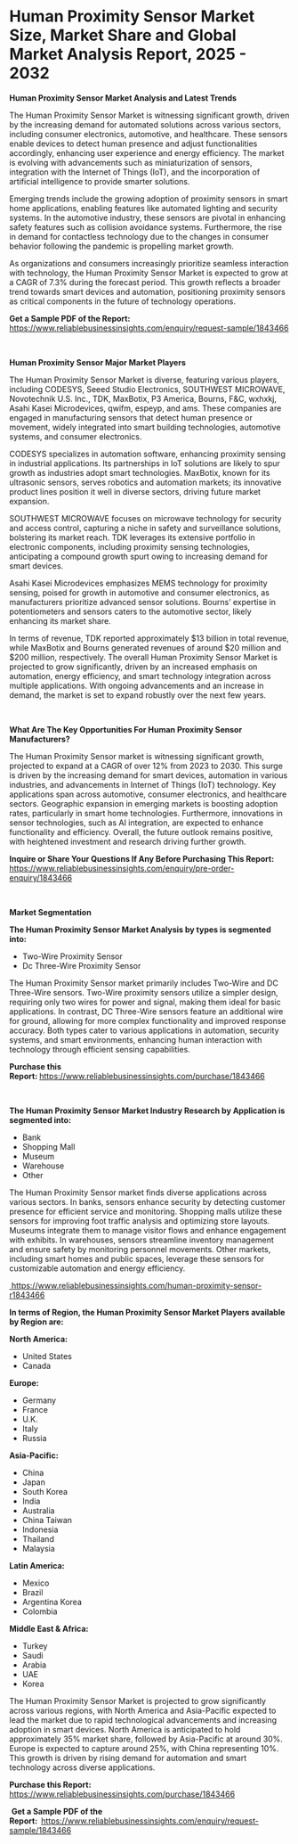 <p><h1>Human Proximity Sensor Market Size, Market Share and Global Market Analysis Report, 2025 - 2032</h1></p><p><strong>Human Proximity Sensor Market Analysis and Latest Trends</strong></p>
<p><p>The Human Proximity Sensor Market is witnessing significant growth, driven by the increasing demand for automated solutions across various sectors, including consumer electronics, automotive, and healthcare. These sensors enable devices to detect human presence and adjust functionalities accordingly, enhancing user experience and energy efficiency. The market is evolving with advancements such as miniaturization of sensors, integration with the Internet of Things (IoT), and the incorporation of artificial intelligence to provide smarter solutions.</p><p>Emerging trends include the growing adoption of proximity sensors in smart home applications, enabling features like automated lighting and security systems. In the automotive industry, these sensors are pivotal in enhancing safety features such as collision avoidance systems. Furthermore, the rise in demand for contactless technology due to the changes in consumer behavior following the pandemic is propelling market growth. </p><p>As organizations and consumers increasingly prioritize seamless interaction with technology, the Human Proximity Sensor Market is expected to grow at a CAGR of 7.3% during the forecast period. This growth reflects a broader trend towards smart devices and automation, positioning proximity sensors as critical components in the future of technology operations.</p></p>
<p><strong>Get a Sample PDF of the Report:&nbsp;</strong> <a href="https://www.reliablebusinessinsights.com/enquiry/request-sample/1843466?utm_campaign=84&utm_medium=2&utm_source=Github&utm_content=ia&utm_term=15042025&utm_id=human-proximity-sensor">https://www.reliablebusinessinsights.com/enquiry/request-sample/1843466</a></p>
<p>&nbsp;</p>
<p><strong>Human Proximity Sensor Major Market Players</strong></p>
<p><p>The Human Proximity Sensor Market is diverse, featuring various players, including CODESYS, Seeed Studio Electronics, SOUTHWEST MICROWAVE, Novotechnik U.S. Inc., TDK, MaxBotix, P3 America, Bourns, F&C, wxhxkj, Asahi Kasei Microdevices, qwifm, espeyp, and ams. These companies are engaged in manufacturing sensors that detect human presence or movement, widely integrated into smart building technologies, automotive systems, and consumer electronics.</p><p>CODESYS specializes in automation software, enhancing proximity sensing in industrial applications. Its partnerships in IoT solutions are likely to spur growth as industries adopt smart technologies. MaxBotix, known for its ultrasonic sensors, serves robotics and automation markets; its innovative product lines position it well in diverse sectors, driving future market expansion.</p><p>SOUTHWEST MICROWAVE focuses on microwave technology for security and access control, capturing a niche in safety and surveillance solutions, bolstering its market reach. TDK leverages its extensive portfolio in electronic components, including proximity sensing technologies, anticipating a compound growth spurt owing to increasing demand for smart devices.</p><p>Asahi Kasei Microdevices emphasizes MEMS technology for proximity sensing, poised for growth in automotive and consumer electronics, as manufacturers prioritize advanced sensor solutions. Bourns’ expertise in potentiometers and sensors caters to the automotive sector, likely enhancing its market share.</p><p>In terms of revenue, TDK reported approximately $13 billion in total revenue, while MaxBotix and Bourns generated revenues of around $20 million and $200 million, respectively. The overall Human Proximity Sensor Market is projected to grow significantly, driven by an increased emphasis on automation, energy efficiency, and smart technology integration across multiple applications. With ongoing advancements and an increase in demand, the market is set to expand robustly over the next few years.</p></p>
<p>&nbsp;</p>
<p><strong>What Are The Key Opportunities For Human Proximity Sensor Manufacturers?</strong></p>
<p><p>The Human Proximity Sensor market is witnessing significant growth, projected to expand at a CAGR of over 12% from 2023 to 2030. This surge is driven by the increasing demand for smart devices, automation in various industries, and advancements in Internet of Things (IoT) technology. Key applications span across automotive, consumer electronics, and healthcare sectors. Geographic expansion in emerging markets is boosting adoption rates, particularly in smart home technologies. Furthermore, innovations in sensor technologies, such as AI integration, are expected to enhance functionality and efficiency. Overall, the future outlook remains positive, with heightened investment and research driving further growth.</p></p>
<p><strong>Inquire or Share Your Questions If Any Before Purchasing This Report:</strong> <a href="https://www.reliablebusinessinsights.com/enquiry/pre-order-enquiry/1843466?utm_campaign=84&utm_medium=2&utm_source=Github&utm_content=ia&utm_term=15042025&utm_id=human-proximity-sensor">https://www.reliablebusinessinsights.com/enquiry/pre-order-enquiry/1843466</a></p>
<p>&nbsp;</p>
<p><strong>Market Segmentation</strong></p>
<p><strong>The Human Proximity Sensor Market Analysis by types is segmented into:</strong></p>
<p><ul><li>Two-Wire Proximity Sensor</li><li>Dc Three-Wire Proximity Sensor</li></ul></p>
<p><p>The Human Proximity Sensor market primarily includes Two-Wire and DC Three-Wire sensors. Two-Wire proximity sensors utilize a simpler design, requiring only two wires for power and signal, making them ideal for basic applications. In contrast, DC Three-Wire sensors feature an additional wire for ground, allowing for more complex functionality and improved response accuracy. Both types cater to various applications in automation, security systems, and smart environments, enhancing human interaction with technology through efficient sensing capabilities.</p></p>
<p><strong>Purchase this Report:&nbsp;</strong><a href="https://www.reliablebusinessinsights.com/purchase/1843466?utm_campaign=84&utm_medium=2&utm_source=Github&utm_content=ia&utm_term=15042025&utm_id=human-proximity-sensor">https://www.reliablebusinessinsights.com/purchase/1843466</a></p>
<p>&nbsp;</p>
<p><strong>The Human Proximity Sensor Market Industry Research by Application is segmented into:</strong></p>
<p><ul><li>Bank</li><li>Shopping Mall</li><li>Museum</li><li>Warehouse</li><li>Other</li></ul></p>
<p><p>The Human Proximity Sensor market finds diverse applications across various sectors. In banks, sensors enhance security by detecting customer presence for efficient service and monitoring. Shopping malls utilize these sensors for improving foot traffic analysis and optimizing store layouts. Museums integrate them to manage visitor flows and enhance engagement with exhibits. In warehouses, sensors streamline inventory management and ensure safety by monitoring personnel movements. Other markets, including smart homes and public spaces, leverage these sensors for customizable automation and energy efficiency.</p></p>
<p><a href="https://www.reliablebusinessinsights.com/human-proximity-sensor-r1843466?utm_campaign=84&utm_medium=2&utm_source=Github&utm_content=ia&utm_term=15042025&utm_id=human-proximity-sensor">&nbsp;https://www.reliablebusinessinsights.com/human-proximity-sensor-r1843466</a></p>
<p><strong>In terms of Region, the Human Proximity Sensor Market Players available by Region are:</strong></p>
<p>
    <p> <strong> North America: </strong>
        <ul>
            <li>United States</li>
            <li>Canada</li>
        </ul>
        </p> 
    <p> <strong> Europe: </strong>
        <ul>
            <li>Germany</li>
            <li>France</li>
            <li>U.K.</li>
            <li>Italy</li>
            <li>Russia</li>
        </ul>
        </p> 
    <p> <strong> Asia-Pacific: </strong>
        <ul>
            <li>China</li>
            <li>Japan</li>
            <li>South Korea</li>
            <li>India</li>
            <li>Australia</li>
            <li>China Taiwan</li>
            <li>Indonesia</li>
            <li>Thailand</li>
            <li>Malaysia</li>
        </ul>
        </p> 
    <p> <strong> Latin America: </strong>
        <ul>
            <li>Mexico</li>
            <li>Brazil</li>
            <li>Argentina Korea</li>
            <li>Colombia</li>
        </ul>
        </p> 
    <p> <strong> Middle East & Africa: </strong>
        <ul>
            <li>Turkey</li>
            <li>Saudi</li>
            <li>Arabia</li>
            <li>UAE</li>
            <li>Korea</li>
        </ul>
    </p>
    </p>
<p><p>The Human Proximity Sensor Market is projected to grow significantly across various regions, with North America and Asia-Pacific expected to lead the market due to rapid technological advancements and increasing adoption in smart devices. North America is anticipated to hold approximately 35% market share, followed by Asia-Pacific at around 30%. Europe is expected to capture around 25%, with China representing 10%. This growth is driven by rising demand for automation and smart technology across diverse applications.</p></p>
<p><strong>Purchase this Report: </strong><a href="https://www.reliablebusinessinsights.com/purchase/1843466?utm_campaign=84&utm_medium=2&utm_source=Github&utm_content=ia&utm_term=15042025&utm_id=human-proximity-sensor">https://www.reliablebusinessinsights.com/purchase/1843466</a></p>
<p>&nbsp;<strong>Get a Sample PDF of the Report:&nbsp;&nbsp;</strong><a href="https://www.reliablebusinessinsights.com/enquiry/request-sample/1843466?utm_campaign=84&utm_medium=2&utm_source=Github&utm_content=ia&utm_term=15042025&utm_id=human-proximity-sensor">https://www.reliablebusinessinsights.com/enquiry/request-sample/1843466</a></p>
<p><strong></strong></p>
<p><p></p><p></p><p></p></p>